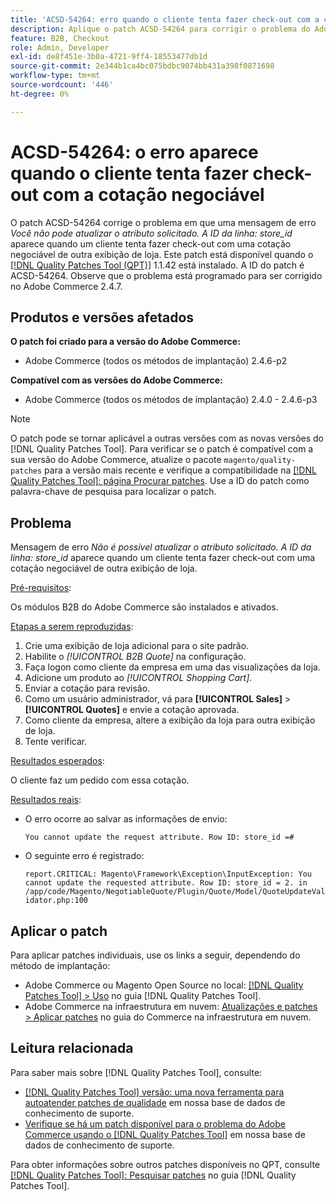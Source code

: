 ```yaml
---
title: 'ACSD-54264: erro quando o cliente tenta fazer check-out com a cotação negociável'
description: Aplique o patch ACSD-54264 para corrigir o problema do Adobe Commerce em que uma mensagem de erro "Você não pode atualizar o atributo solicitado. A linha ID:store_id" aparece quando um cliente tenta fazer check-out com uma cotação negociável de outra visualização de loja.
feature: B2B, Checkout
role: Admin, Developer
exl-id: de8f451e-3b0a-4721-9ff4-18553477db1d
source-git-commit: 2e344b1ca4bc075bdbc9074bb431a398f0871698
workflow-type: tm+mt
source-wordcount: '446'
ht-degree: 0%

---
```


# ACSD-54264: o erro aparece quando o cliente tenta fazer check-out com a cotação negociável

O patch ACSD-54264 corrige o problema em que uma mensagem de erro *Você não pode atualizar o atributo solicitado. A ID da linha: store_id* aparece quando um cliente tenta fazer check-out com uma cotação negociável de outra exibição de loja. Este patch está disponível quando o [[!DNL Quality Patches Tool (QPT)]](/help/announcements/adobe-commerce-announcements/magento-quality-patches-released-new-tool-to-self-serve-quality-patches.md) 1.1.42 está instalado. A ID do patch é ACSD-54264. Observe que o problema está programado para ser corrigido no Adobe Commerce 2.4.7.

## Produtos e versões afetados

**O patch foi criado para a versão do Adobe Commerce:**

* Adobe Commerce (todos os métodos de implantação) 2.4.6-p2

**Compatível com as versões do Adobe Commerce:**

* Adobe Commerce (todos os métodos de implantação) 2.4.0 - 2.4.6-p3

>[!NOTE]
>
>O patch pode se tornar aplicável a outras versões com as novas versões do [!DNL Quality Patches Tool]. Para verificar se o patch é compatível com a sua versão do Adobe Commerce, atualize o pacote `magento/quality-patches` para a versão mais recente e verifique a compatibilidade na [[!DNL Quality Patches Tool]: página Procurar patches](https://experienceleague.adobe.com/tools/commerce-quality-patches/index.html?lang=pt-BR). Use a ID do patch como palavra-chave de pesquisa para localizar o patch.

## Problema

Mensagem de erro *Não é possível atualizar o atributo solicitado. A ID da linha: store_id* aparece quando um cliente tenta fazer check-out com uma cotação negociável de outra exibição de loja.

<u>Pré-requisitos</u>:

Os módulos B2B do Adobe Commerce são instalados e ativados.

<u>Etapas a serem reproduzidas</u>:

1. Crie uma exibição de loja adicional para o site padrão.
1. Habilite o *[!UICONTROL B2B Quote]* na configuração.
1. Faça logon como cliente da empresa em uma das visualizações da loja.
1. Adicione um produto ao *[!UICONTROL Shopping Cart]*.
1. Enviar a cotação para revisão.
1. Como um usuário administrador, vá para **[!UICONTROL Sales]** > **[!UICONTROL Quotes]** e envie a cotação aprovada.
1. Como cliente da empresa, altere a exibição da loja para outra exibição de loja.
1. Tente verificar.

<u>Resultados esperados</u>:

O cliente faz um pedido com essa cotação.

<u>Resultados reais</u>:

* O erro ocorre ao salvar as informações de envio:

  `You cannot update the request attribute. Row ID: store_id =#`

* O seguinte erro é registrado:

  `report.CRITICAL: Magento\Framework\Exception\InputException: You cannot update the requested attribute. Row ID: store_id = 2. in /app/code/Magento/NegotiableQuote/Plugin/Quote/Model/QuoteUpdateValidator.php:100`

## Aplicar o patch

Para aplicar patches individuais, use os links a seguir, dependendo do método de implantação:

* Adobe Commerce ou Magento Open Source no local: [[!DNL Quality Patches Tool] > Uso](https://experienceleague.adobe.com/docs/commerce-operations/tools/quality-patches-tool/usage.html?lang=pt-BR) no guia [!DNL Quality Patches Tool].
* Adobe Commerce na infraestrutura em nuvem: [Atualizações e patches > Aplicar patches](https://experienceleague.adobe.com/docs/commerce-cloud-service/user-guide/develop/upgrade/apply-patches.html?lang=pt-BR) no guia do Commerce na infraestrutura em nuvem.

## Leitura relacionada

Para saber mais sobre [!DNL Quality Patches Tool], consulte:

* [[!DNL Quality Patches Tool] versão: uma nova ferramenta para autoatender patches de qualidade](/help/announcements/adobe-commerce-announcements/magento-quality-patches-released-new-tool-to-self-serve-quality-patches.md) em nossa base de dados de conhecimento de suporte.
* [Verifique se há um patch disponível para o problema do Adobe Commerce usando o [!DNL Quality Patches Tool]](/help/support-tools/patches-available-in-qpt-tool/check-patch-for-magento-issue-with-magento-quality-patches.md) em nossa base de dados de conhecimento de suporte.

Para obter informações sobre outros patches disponíveis no QPT, consulte [[!DNL Quality Patches Tool]: Pesquisar patches](https://experienceleague.adobe.com/tools/commerce-quality-patches/index.html?lang=pt-BR) no guia [!DNL Quality Patches Tool].
